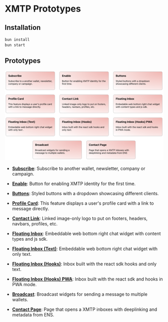 # XMTP Prototypes

## Installation

```bash
bun install
bun start
```

## Prototypes

![](recipes.png)

- [**Subscribe**](https://docs.xmtp.org/docs/integrations/Subscribe): Subscribe to another wallet, newsletter, company or campaign.

- [**Enable**](https://docs.xmtp.org/docs/integrations/Enable): Button for enabling XMTP identity for the first time.

- [**Buttons**](https://docs.xmtp.org/docs/integrations/Button): Styled buttons with a dropdown showcasing different clients.

- [**Profile Card**](https://docs.xmtp.org/docs/integrations/ProfileCard): This feature displays a user's profile card with a link to message directly.

- [**Contact Link**](https://docs.xmtp.org/docs/integrations/ContactLink): Linked image-only logo to put on footers, headers, navbars, profiles, etc.

- [**Floating Inbox**](https://docs.xmtp.org/docs/integrations/FloatingInbox): Embeddable web bottom right chat widget with content types and js sdk.

- [**Floating Inbox (Text)**](https://docs.xmtp.org/docs/integrations/FloatingInboxText): Embeddable web bottom right chat widget with only text.

- [**Floating Inbox (Hooks)**](https://docs.xmtp.org/docs/integrations/FloatingInboxHooks): Inbox built with the react sdk hooks and only text.

- [**Floating Inbox (Hooks) PWA**](https://docs.xmtp.org/docs/integrations/FloatingInboxHooksPWA): Inbox built with the react sdk and hooks in PWA mode.

- [**Broadcast**](https://docs.xmtp.org/docs/integrations/Broadcast): Broadcast widgets for sending a message to multiple wallets.

- [**Contact Page**](https://docs.xmtp.org/docs/integrations/ContactPage): Page that opens a XMTP inboxes with deeplinking and metadata from ENS.
